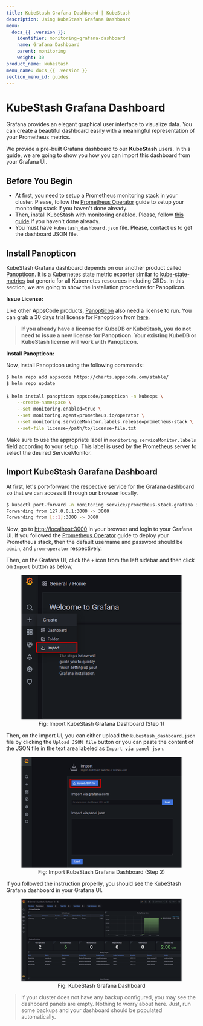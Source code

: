 ```yaml
---
title: KubeStash Grafana Dashboard | KubeStash
description: Using KubeStash Grafana Dashboard
menu:
  docs_{{ .version }}:
    identifier: monitoring-grafana-dashboard
    name: Grafana Dashboard
    parent: monitoring
    weight: 30
product_name: kubestash
menu_name: docs_{{ .version }}
section_menu_id: guides
---
```


# KubeStash Grafana Dashboard

Grafana provides an elegant graphical user interface to visualize data. You can create a beautiful dashboard easily with a meaningful representation of your Prometheus metrics.

We provide a pre-built Grafana dashboard to our **KubeStash** users. In this guide, we are going to show you how you can import this dashboard from your Grafana UI.


## Before You Begin

- At first, you need to setup a Prometheus monitoring stack in your cluster. Please, follow the [Prometheus Operator](/docs/guides/monitoring/prom-operator/index.md) guide to setup your monitoring stack if you haven't done already.
- Then, install KubeStash with monitoring enabled. Please, follow [this guide](/docs/guides/monitoring/prom-operator/index.md#enable-monitoring-in-kubestash) if you haven't done already.
- You must have `kubestash_dashboard.json` file. Please, contact us to get the dashboard JSON file.

## Install Panopticon

KubeStash Grafana dashboard depends on our another product called [Panopticon](https://blog.byte.builders/post/introducing-panopticon/). It is a Kubernetes state metric exporter similar to [kube-state-metrics](https://github.com/kubernetes/kube-state-metrics) but generic for all Kubernetes resources including CRDs. In this section, we are going to show the installation procedure for Panopticon.

**Issue License:**

Like other AppsCode products, [Panopticon](https://blog.byte.builders/post/introducing-panopticon/) also need a license to run. You can grab a 30 days trial license for Panopticon from [here](https://license-issuer.appscode.com/?p=panopticon-enterprise).

>**If you already have a license for KubeDB or KubeStash, you do not need to issue a new license for Panopticon. Your existing KubeDB or KubeStash license will work with Panopticon.**

**Install Panopticon:**

Now, install Panopticon using the following commands:

```bash
$ helm repo add appscode https://charts.appscode.com/stable/
$ helm repo update

$ helm install panopticon appscode/panopticon -n kubeops \
    --create-namespace \
    --set monitoring.enabled=true \
    --set monitoring.agent=prometheus.io/operator \
    --set monitoring.serviceMonitor.labels.release=prometheus-stack \
    --set-file license=/path/to/license-file.txt
```

Make sure to use the appropriate label in `monitoring.serviceMonitor.labels` field according to your setup. This label is used by the Prometheus server to select the desired ServiceMonitor.

## Import KubeStash Garafana Dashboard

At first, let's port-forward the respective service for the Grafana dashboard so that we can access it through our browser locally.

```bash
$ kubectl port-forward -n monitoring service/prometheus-stack-grafana 3000:80
Forwarding from 127.0.0.1:3000 -> 3000
Forwarding from [::1]:3000 -> 3000
```

Now, go to [http://localhost:3000](http://localhost:3000/) in your browser and login to your Grafana UI. If you followed the [Prometheus Operator](/docs/guides/monitoring/prom-operator/index.md) guide to deploy your Prometheus stack, then the default username and password should be `admin`, and `prom-operator` respectively.

Then, on the Grafana UI, click the `+` icon from the left sidebar and then click on `Import` button as below,

<figure align="center">
  <img alt="Import KubeStash Grafana Dashboard: Step 1" src="/docs/guides/monitoring/grafana/images/import_dashboard_1.png">
<figcaption align="center">Fig: Import KubeStash Grafana Dashboard (Step 1)</figcaption>
</figure>

Then, on the import UI, you can either upload the `kubestash_dashboard.json` file by clicking the `Upload JSON file` button or you can paste the content of the JSON file in the text area labeled as `Import via panel json`.

<figure align="center">
  <img alt="Import KubeStash Grafana Dashboard: Step 2" src="/docs/guides/monitoring/grafana/images/import_dashboard_2.png">
<figcaption align="center">Fig: Import KubeStash Grafana Dashboard (Step 2)</figcaption>
</figure>

If you followed the instruction properly, you should see the KubeStash Grafana dashboard in your Grafana UI.

<figure align="center">
  <img alt="KubeStash Grafana Dashboard" src="/docs/guides/monitoring/grafana/images/kubestash_grafana_dashboard.png">
<figcaption align="center">Fig: KubeStash Grafana Dashboard</figcaption>
</figure>

>If your cluster does not have any backup configured, you may see the dashboard panels are empty. Nothing to worry about here. Just, run some backups and your dashboard should be populated automatically.

